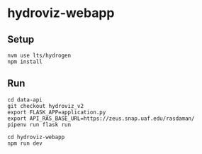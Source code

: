 # hydroviz-webapp

## Setup

```
nvm use lts/hydrogen
npm install
```

## Run

```
cd data-api
git checkout hydroviz_v2
export FLASK_APP=application.py
export API_RAS_BASE_URL=https://zeus.snap.uaf.edu/rasdaman/
pipenv run flask run
```

```
cd hydroviz-webapp
npm run dev
```
